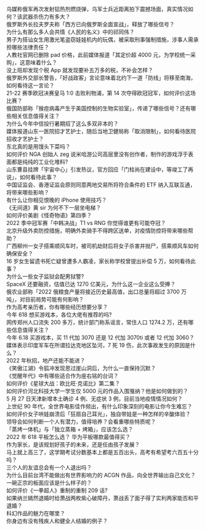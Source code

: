 乌媒称俄军再次发射铝热剂燃烧弹，乌军士兵近距离拍下震撼场面，真实情况如何？该武器杀伤力有多大？  
俄罗斯外长拉夫罗夫称「西方已向俄罗斯全面宣战」，释放了哪些信号？  
为什么有那么多人会共情《人民的名义》中的祁同伟？  
男子为搭讪女生用激光笔盗窃娃娃机内的玩偶，被采取刑事强制措施，涉事人需承担哪些法律责任？  
人教社官网已删除 pad 价格，此前媒体报道「其定价超 4000 元，为学校统一采购」，这意味着什么？  
没上班却发现个税 App 就发现要补五万多的税，不补会怎样？  
俄罗斯外交部长警告，「好战政客」言论意味着北约下一道「防线」将移至南海，如何看待这一言论？  
21-22 赛季欧冠决赛皇马 1:0 击败利物浦，第 14 次夺得欧冠冠军，如何评价这场比赛？  
俄国防部称「猴痘病毒产生于美国控制的生物实验室」，传递了哪些信号？还有哪些相关信息值得关注？  
为什么今年中信投行暑期招了这么多双非本的？  
媒体报道山东一医院招才艺护士，随后当地卫健局称「取消限制」，如何看待医院招收才艺护士？  
东北真的是用馒头下菜吗？  
如何评价 NGA 创始人 zeg 说米哈游公司高层里没有创作者，制作的游戏浮于表面都是纯纯的工业化堆料?  
山东曹县挂牌「宇宙中心」引发热议，官方回应「门柱尚在建设中，等竣工了再说」，如何看待此事？  
中国证监会、香港证监会原则同意两地交易所将符合条件的 ETF 纳入互联互通，将带来哪些影响？  
有什么让你相见恨晚的 iPhone 使用技巧？  
《无间道》黄 sir 为何不下一层坐电梯？  
如何评价美剧《怪奇物语》第四季？  
2022 季中冠军赛「中韩决战」T1 vs RNG 你觉得谁更有可能夺冠？  
北京升级外卖防控措施，明确外卖骑手不得跨区送单，对疫情防控将带来哪些帮助？  
广西柳州一女子搭乘顺风车时，被司机劫财后将女子杀害并抛尸，搭乘顺风车如何确保安全？  
16 岁女生留遗书死亡疑曾遭多人霸凌，家长称学校曾提出补偿 5 万，如何看待此事？  
为什么一些女子监狱会配男狱警?  
​SpaceX 还要融资，估值已达 1270 亿美元，为什么这一企业这么受捧？  
俄农业部称「2022 俄粮食产量将接近历史最高值，出口总量将超过 3700 万吨」，对目前局势可能有何影响？  
作为高考亲历者，你有哪些经历想要分享？  
今年 618 想买游戏本，各位大佬有推荐的吗?  
网传郑州人口流失 200 多万，统计部门称系谣言，常住人口 1274.2 万，还有哪些信息值得关注？  
今年 6.18 买游戏本，买 11 代加 3070 还是 12 代加 3070ti 或者 12 代加 3060？  
媒体表示印度军车在所谓拉达克地区坠河，7 死 19 伤，此次事故发生的原因是什么？  
2022 年秋招，地产还能不能进？  
《笑傲江湖》令狐冲发现思过崖山洞后，为什么一直保持沉默？  
《觉醒年代》中有哪些适合作为座右铭的台词？  
如何评价《星球大战：欧比旺·克诺比》第二集？  
如何评价河北科技大学一学生仅 5000 元的作品入围戛纳？他是如何做到的？  
5 月 27 日天津新增本土确诊 4 例、无症状 3 例，目前当地疫情情况如何？  
上世纪 90 年代，全世界电影佳作频出，有什么印象深刻的电影让你今生难忘？  
如何评价女子哄娃崩溃后「狂扇自己耳光」，独自带娃是一种怎样的辛酸体验？  
领导会如何判断一个人有潜力，值得培养？会看重哪些特质呢？  
「蒸烤一体机」与「独立蒸箱 + 烤箱」，应该怎么选？  
2022 年 618 平板怎么选？ 华为平板哪款最值得买？  
作为家长，是该规划好孩子的未来，还是任由孩子发展？  
马上就上高三了，这学期考试分数基本上都是五百出头，高考有希望考六百五十分吗？  
三个人的友谊总会有一个人退出吗？  
为什么目前台湾不能做出有世界影响力的 ACGN 作品，向全世界输出自己文化？  
一碗正宗的板面应该是什么样子的？  
如何评价《一拳超人》重制的重制 209 话?  
如果纳兰嫣然退婚时给萧战两枚紫心破障丹，萧战丢了面子得了实利两家能否和平退婚？  
科幻作品的魅力在哪里？  
你身边有没有残疾人和健全人结婚的例子？  
